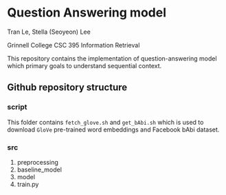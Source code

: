 # Question Answering model

Tran Le, Stella (Seoyeon) Lee

Grinnell College CSC 395 Information Retrieval

This repository contains the implementation of question-answering model which primary goals to understand sequential context. 


## Github repository structure

### script

This folder contains `fetch_glove.sh` and `get_bAbi.sh` which is used to download `GloVe` pre-trained word embeddings and Facebook bAbi dataset.

### src

1. preprocessing
2. baseline_model
3. model
4. train.py
